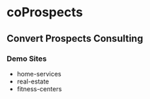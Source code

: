 # coProspects
## Convert Prospects Consulting

### Demo Sites
- home-services
- real-estate
- fitness-centers

